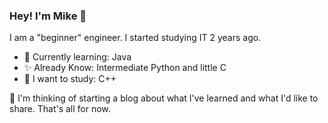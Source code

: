 ### Hey! I'm Mike 👋

I am a "beginner" engineer. I started studying IT 2 years ago.

- 🌱 Currently learning: Java
- ✨ Already Know: Intermediate Python and little C
- 🔭 I want to study: C++

🤔 I'm thinking of starting a blog about what I've learned and what I'd like to share. That's all for now.


<!--
**miketevelev/miketevelev** is a ✨ _special_ ✨ repository because its `README.md` (this file) appears on your GitHub profile.

Here are some ideas to get you started:

- 🔭 I’m currently working on ...
- 🌱 I’m currently learning ...
- 👯 I’m looking to collaborate on ...
- 🤔 I’m looking for help with ...
- 💬 Ask me about ...
- 📫 How to reach me: ...
- 😄 Pronouns: ...
- ⚡ Fun fact: ...
-->

